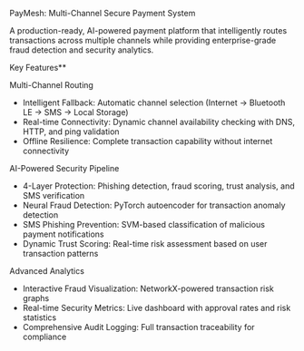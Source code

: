 PayMesh: Multi-Channel Secure Payment System

A production-ready, AI-powered payment platform that intelligently routes transactions across multiple channels while providing enterprise-grade fraud detection and security analytics.

Key Features**

Multi-Channel Routing
- Intelligent Fallback: Automatic channel selection (Internet → Bluetooth LE → SMS → Local Storage)
- Real-time Connectivity: Dynamic channel availability checking with DNS, HTTP, and ping validation
- Offline Resilience: Complete transaction capability without internet connectivity

AI-Powered Security Pipeline
- 4-Layer Protection: Phishing detection, fraud scoring, trust analysis, and SMS verification
- Neural Fraud Detection: PyTorch autoencoder for transaction anomaly detection
- SMS Phishing Prevention: SVM-based classification of malicious payment notifications
- Dynamic Trust Scoring: Real-time risk assessment based on user transaction patterns

Advanced Analytics
- Interactive Fraud Visualization: NetworkX-powered transaction risk graphs
- Real-time Security Metrics: Live dashboard with approval rates and risk statistics
- Comprehensive Audit Logging: Full transaction traceability for compliance

